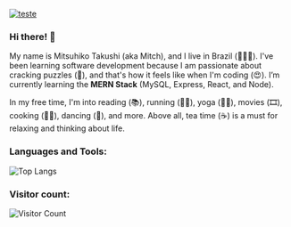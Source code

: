 [![teste](https://user-images.githubusercontent.com/37448340/87267194-5a2c8c80-c49d-11ea-95a5-993860580961.png)](https://www.linkedin.com/in/mitsuhiko/)

### Hi there! 🤩

My name is Mitsuhiko Takushi (aka Mitch), and I live in Brazil (💚💛💙). I've been learning software development because I am passionate about cracking puzzles (🧩), and that's how it feels like when I'm coding (😍). I’m currently learning the <strong>MERN Stack</strong> (MySQL, Express, React, and Node).

In my free time, I'm into reading (📚), running (🏃‍♂️), yoga (🧘‍♂️), movies (🎞️), cooking (👨‍🍳), dancing (🎵), and more. Above all, tea time (☕) is a must for relaxing and thinking about life. 


### Languages and Tools:
![Top Langs](https://github-readme-stats.vercel.app/api/top-langs/?username=matsuboshi&langs_count=8&theme=radical)

### Visitor count:
![Visitor Count](https://profile-counter.glitch.me/matsuboshi/count.svg)

